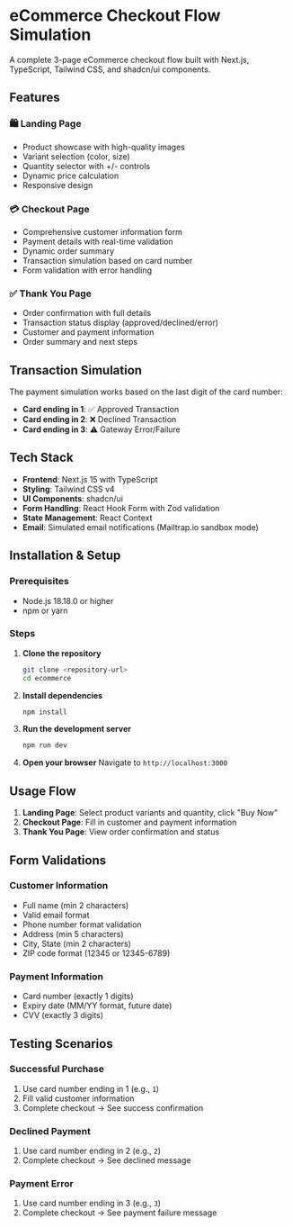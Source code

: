 # eCommerce Checkout Flow Simulation

A complete 3-page eCommerce checkout flow built with Next.js, TypeScript, Tailwind CSS, and shadcn/ui components.

## Features

### 🛍️ Landing Page
- Product showcase with high-quality images
- Variant selection (color, size)
- Quantity selector with +/- controls
- Dynamic price calculation
- Responsive design

### 💳 Checkout Page
- Comprehensive customer information form
- Payment details with real-time validation
- Dynamic order summary
- Transaction simulation based on card number
- Form validation with error handling

### ✅ Thank You Page
- Order confirmation with full details
- Transaction status display (approved/declined/error)
- Customer and payment information
- Order summary and next steps

## Transaction Simulation

The payment simulation works based on the last digit of the card number:

- **Card ending in 1**: ✅ Approved Transaction
- **Card ending in 2**: ❌ Declined Transaction  
- **Card ending in 3**: ⚠️ Gateway Error/Failure


## Tech Stack

- **Frontend**: Next.js 15 with TypeScript
- **Styling**: Tailwind CSS v4
- **UI Components**: shadcn/ui
- **Form Handling**: React Hook Form with Zod validation
- **State Management**: React Context
- **Email**: Simulated email notifications (Mailtrap.io sandbox mode)


## Installation & Setup

### Prerequisites
- Node.js 18.18.0 or higher
- npm or yarn

### Steps

1. **Clone the repository**
   ```bash
   git clone <repository-url>
   cd ecommerce
   ```

2. **Install dependencies**
   ```bash
   npm install
   ```

3. **Run the development server**
   ```bash
   npm run dev
   ```

4. **Open your browser**
   Navigate to `http://localhost:3000`

## Usage Flow

1. **Landing Page**: Select product variants and quantity, click "Buy Now"
2. **Checkout Page**: Fill in customer and payment information
3. **Thank You Page**: View order confirmation and status


## Form Validations

### Customer Information
- Full name (min 2 characters)
- Valid email format
- Phone number format validation
- Address (min 5 characters)
- City, State (min 2 characters)
- ZIP code format (12345 or 12345-6789)

### Payment Information
- Card number (exactly 1 digits)
- Expiry date (MM/YY format, future date)
- CVV (exactly 3 digits)


## Testing Scenarios

### Successful Purchase
1. Use card number ending in 1 (e.g., `1`)
2. Fill valid customer information
3. Complete checkout → See success confirmation

### Declined Payment
1. Use card number ending in 2 (e.g., `2`)
2. Complete checkout → See declined message

### Payment Error
1. Use card number ending in 3 (e.g., `3`)
2. Complete checkout → See payment failure message


